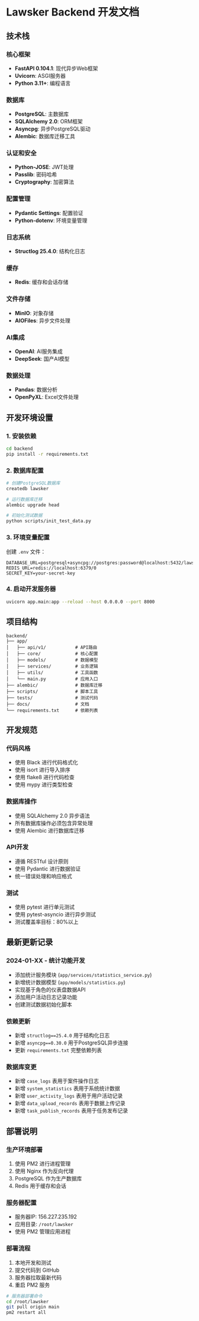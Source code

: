 # Lawsker Backend 开发文档

## 技术栈

### 核心框架
- **FastAPI 0.104.1**: 现代异步Web框架
- **Uvicorn**: ASGI服务器
- **Python 3.11+**: 编程语言

### 数据库
- **PostgreSQL**: 主数据库
- **SQLAlchemy 2.0**: ORM框架
- **Asyncpg**: 异步PostgreSQL驱动
- **Alembic**: 数据库迁移工具

### 认证和安全
- **Python-JOSE**: JWT处理
- **Passlib**: 密码哈希
- **Cryptography**: 加密算法

### 配置管理
- **Pydantic Settings**: 配置验证
- **Python-dotenv**: 环境变量管理

### 日志系统
- **Structlog 25.4.0**: 结构化日志

### 缓存
- **Redis**: 缓存和会话存储

### 文件存储
- **MinIO**: 对象存储
- **AIOFiles**: 异步文件处理

### AI集成
- **OpenAI**: AI服务集成
- **DeepSeek**: 国产AI模型

### 数据处理
- **Pandas**: 数据分析
- **OpenPyXL**: Excel文件处理

## 开发环境设置

### 1. 安装依赖
```bash
cd backend
pip install -r requirements.txt
```

### 2. 数据库配置
```bash
# 创建PostgreSQL数据库
createdb lawsker

# 运行数据库迁移
alembic upgrade head

# 初始化测试数据
python scripts/init_test_data.py
```

### 3. 环境变量配置
创建 `.env` 文件：
```env
DATABASE_URL=postgresql+asyncpg://postgres:password@localhost:5432/lawsker
REDIS_URL=redis://localhost:6379/0
SECRET_KEY=your-secret-key
```

### 4. 启动开发服务器
```bash
uvicorn app.main:app --reload --host 0.0.0.0 --port 8000
```

## 项目结构

```
backend/
├── app/
│   ├── api/v1/           # API路由
│   ├── core/             # 核心配置
│   ├── models/           # 数据模型
│   ├── services/         # 业务逻辑
│   ├── utils/            # 工具函数
│   └── main.py           # 应用入口
├── alembic/              # 数据库迁移
├── scripts/              # 脚本工具
├── tests/                # 测试代码
├── docs/                 # 文档
└── requirements.txt      # 依赖列表
```

## 开发规范

### 代码风格
- 使用 Black 进行代码格式化
- 使用 isort 进行导入排序
- 使用 flake8 进行代码检查
- 使用 mypy 进行类型检查

### 数据库操作
- 使用 SQLAlchemy 2.0 异步语法
- 所有数据库操作必须包含异常处理
- 使用 Alembic 进行数据库迁移

### API开发
- 遵循 RESTful 设计原则
- 使用 Pydantic 进行数据验证
- 统一错误处理和响应格式

### 测试
- 使用 pytest 进行单元测试
- 使用 pytest-asyncio 进行异步测试
- 测试覆盖率目标：80%以上

## 最新更新记录

### 2024-01-XX - 统计功能开发
- 添加统计服务模块 (`app/services/statistics_service.py`)
- 新增统计数据模型 (`app/models/statistics.py`)
- 实现基于角色的仪表盘数据API
- 添加用户活动日志记录功能
- 创建测试数据初始化脚本

### 依赖更新
- 新增 `structlog==25.4.0` 用于结构化日志
- 新增 `asyncpg==0.30.0` 用于PostgreSQL异步连接
- 更新 `requirements.txt` 完整依赖列表

### 数据库变更
- 新增 `case_logs` 表用于案件操作日志
- 新增 `system_statistics` 表用于系统统计数据
- 新增 `user_activity_logs` 表用于用户活动记录
- 新增 `data_upload_records` 表用于数据上传记录
- 新增 `task_publish_records` 表用于任务发布记录

## 部署说明

### 生产环境部署
1. 使用 PM2 进行进程管理
2. 使用 Nginx 作为反向代理
3. PostgreSQL 作为生产数据库
4. Redis 用于缓存和会话

### 服务器配置
- 服务器IP: 156.227.235.192
- 应用目录: `/root/lawsker`
- 使用 PM2 管理应用进程

### 部署流程
1. 本地开发和测试
2. 提交代码到 GitHub
3. 服务器拉取最新代码
4. 重启 PM2 服务

```bash
# 服务器部署命令
cd /root/lawsker
git pull origin main
pm2 restart all
``` 